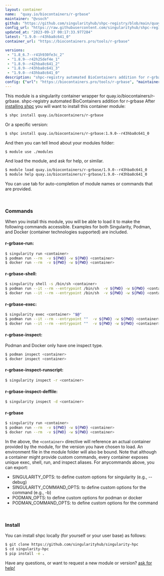 ```yaml
---
layout: container
name:  "quay.io/biocontainers/r-grbase"
maintainer: "@vsoch"
github: "https://github.com/singularityhub/shpc-registry/blob/main/quay.io/biocontainers/r-grbase/container.yaml"
config_url: "https://raw.githubusercontent.com/singularityhub/shpc-registry/main/quay.io/biocontainers/r-grbase/container.yaml"
updated_at: "2023-09-17 00:17:33.977284"
latest: "1.9.0--r43hba8c641_0"
container_url: "https://biocontainers.pro/tools/r-grbase"

versions:
 - "1.8_6.7--r41h930fe3c_2"
 - "1.8.9--r42h25def4e_1"
 - "1.8.9--r42hba8c641_2"
 - "1.8.9--r43hba8c641_3"
 - "1.9.0--r43hba8c641_0"
description: "shpc-registry automated BioContainers addition for r-grbase"
config: {"url": "https://biocontainers.pro/tools/r-grbase", "maintainer": "@vsoch", "description": "shpc-registry automated BioContainers addition for r-grbase", "latest": {"1.9.0--r43hba8c641_0": "sha256:8689ad3741677d1811029dc380ce834bc8ef4a751679e7ef3452ab43ceac9dc5"}, "tags": {"1.8_6.7--r41h930fe3c_2": "sha256:51bc8563430fac095fc0474d55215cb4fd74746f06eb80d9dae7685caf799531", "1.8.9--r42h25def4e_1": "sha256:763efd94c13300ce9eadff8c4dbe5ca6822fbf6c8c8518ee0eedc2263f62e3e5", "1.8.9--r42hba8c641_2": "sha256:68ae829df7a1982b3a92c04cf89c164a6ff369ec7a067c924d031e7493aebfc6", "1.8.9--r43hba8c641_3": "sha256:c1cd3e90904ab25d350c7be2c0841c902d748e39805305a3f166cfd4e0a5b6b2", "1.9.0--r43hba8c641_0": "sha256:8689ad3741677d1811029dc380ce834bc8ef4a751679e7ef3452ab43ceac9dc5"}, "docker": "quay.io/biocontainers/r-grbase"}
---
```


This module is a singularity container wrapper for quay.io/biocontainers/r-grbase.
shpc-registry automated BioContainers addition for r-grbase
After [installing shpc](#install) you will want to install this container module:


```bash
$ shpc install quay.io/biocontainers/r-grbase
```

Or a specific version:

```bash
$ shpc install quay.io/biocontainers/r-grbase:1.9.0--r43hba8c641_0
```

And then you can tell lmod about your modules folder:

```bash
$ module use ./modules
```

And load the module, and ask for help, or similar.

```bash
$ module load quay.io/biocontainers/r-grbase/1.9.0--r43hba8c641_0
$ module help quay.io/biocontainers/r-grbase/1.9.0--r43hba8c641_0
```

You can use tab for auto-completion of module names or commands that are provided.

<br>

### Commands

When you install this module, you will be able to load it to make the following commands accessible.
Examples for both Singularity, Podman, and Docker (container technologies supported) are included.

#### r-grbase-run:

```bash
$ singularity run <container>
$ podman run --rm  -v ${PWD} -w ${PWD} <container>
$ docker run --rm  -v ${PWD} -w ${PWD} <container>
```

#### r-grbase-shell:

```bash
$ singularity shell -s /bin/sh <container>
$ podman run --it --rm --entrypoint /bin/sh  -v ${PWD} -w ${PWD} <container>
$ docker run --it --rm --entrypoint /bin/sh  -v ${PWD} -w ${PWD} <container>
```

#### r-grbase-exec:

```bash
$ singularity exec <container> "$@"
$ podman run --it --rm --entrypoint ""  -v ${PWD} -w ${PWD} <container> "$@"
$ docker run --it --rm --entrypoint ""  -v ${PWD} -w ${PWD} <container> "$@"
```

#### r-grbase-inspect:

Podman and Docker only have one inspect type.

```bash
$ podman inspect <container>
$ docker inspect <container>
```

#### r-grbase-inspect-runscript:

```bash
$ singularity inspect -r <container>
```

#### r-grbase-inspect-deffile:

```bash
$ singularity inspect -d <container>
```



#### r-grbase

```bash
$ singularity run <container>
$ podman run --rm  -v ${PWD} -w ${PWD} <container>
$ docker run --rm  -v ${PWD} -w ${PWD} <container>
```


In the above, the `<container>` directive will reference an actual container provided
by the module, for the version you have chosen to load. An environment file in the
module folder will also be bound. Note that although a container
might provide custom commands, every container exposes unique exec, shell, run, and
inspect aliases. For anycommands above, you can export:

 - SINGULARITY_OPTS: to define custom options for singularity (e.g., --debug)
 - SINGULARITY_COMMAND_OPTS: to define custom options for the command (e.g., -b)
 - PODMAN_OPTS: to define custom options for podman or docker
 - PODMAN_COMMAND_OPTS: to define custom options for the command

<br>

### Install

You can install shpc locally (for yourself or your user base) as follows:

```bash
$ git clone https://github.com/singularityhub/singularity-hpc
$ cd singularity-hpc
$ pip install -e .
```

Have any questions, or want to request a new module or version? [ask for help!](https://github.com/singularityhub/singularity-hpc/issues)